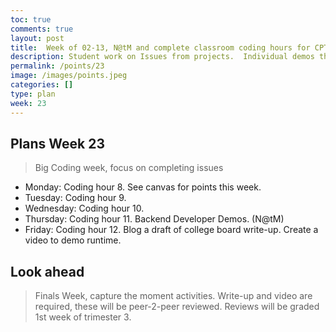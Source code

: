 ```yaml
---
toc: true
comments: true
layout: post
title:  Week of 02-13, N@tM and complete classroom coding hours for CPT
description: Student work on Issues from projects.  Individual demos through the week to highlight successes in project.
permalink: /points/23
image: /images/points.jpeg
categories: []
type: plan
week: 23
---
```


## Plans Week 23
> Big Coding week, focus on completing issues
- Monday: Coding hour 8. See canvas for points this week.
- Tuesday: Coding hour 9.
- Wednesday: Coding hour 10.
- Thursday: Coding hour 11. Backend Developer Demos. (N@tM)
- Friday: Coding hour 12.  Blog a draft of college board write-up.  Create a video to demo runtime.

## Look ahead
> Finals Week, capture the moment activities.  Write-up and video are required, these will be peer-2-peer reviewed.  Reviews will be graded 1st week of trimester 3.

